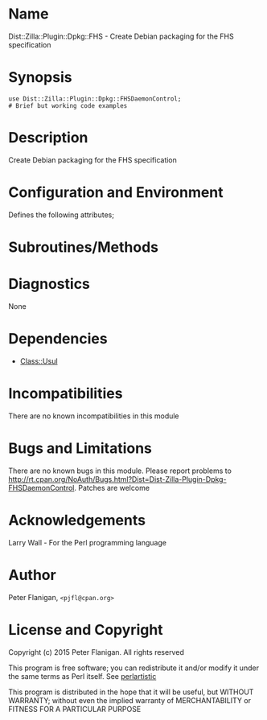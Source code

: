 # Name

Dist::Zilla::Plugin::Dpkg::FHS - Create Debian packaging for the FHS specification

# Synopsis

    use Dist::Zilla::Plugin::Dpkg::FHSDaemonControl;
    # Brief but working code examples

# Description

Create Debian packaging for the FHS specification

# Configuration and Environment

Defines the following attributes;

# Subroutines/Methods

# Diagnostics

None

# Dependencies

- [Class::Usul](https://metacpan.org/pod/Class::Usul)

# Incompatibilities

There are no known incompatibilities in this module

# Bugs and Limitations

There are no known bugs in this module. Please report problems to
http://rt.cpan.org/NoAuth/Bugs.html?Dist=Dist-Zilla-Plugin-Dpkg-FHSDaemonControl.
Patches are welcome

# Acknowledgements

Larry Wall - For the Perl programming language

# Author

Peter Flanigan, `<pjfl@cpan.org>`

# License and Copyright

Copyright (c) 2015 Peter Flanigan. All rights reserved

This program is free software; you can redistribute it and/or modify it
under the same terms as Perl itself. See [perlartistic](https://metacpan.org/pod/perlartistic)

This program is distributed in the hope that it will be useful,
but WITHOUT WARRANTY; without even the implied warranty of
MERCHANTABILITY or FITNESS FOR A PARTICULAR PURPOSE
